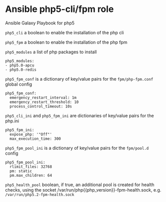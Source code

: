 
# Ansible php5-cli/fpm role

Ansible Galaxy Playbook for php5

`php5_cli` a boolean to enable the installation of the php cli

`php5_fpm` a boolean to enable the installation of the php fpm

`php5_modules` a list of php packages to install

    php5_modules:
    - php5.0-apcu
    - php5.0-redis

`php5_fpm_conf` is a dictionary of key/value pairs for the `fpm/php-fpm.conf` global config

    php5_fpm_conf:
      emergency_restart_interval: 1m
      emergency_restart_threshold: 10
      process_control_timeout: 10s

`php5_cli_ini` and `php5_fpm_ini` are dictionaries of key/value pairs for the php.ini

    php5_fpm_ini:
      expose_php: '"Off"'
      max_execution_time: 300

`php5_fpm_pool_ini` is a dictionary of key/value pairs for the `fpm/pool.d` config

    php5_fpm_pool_ini:
      rlimit_files: 32768
      pm: static
      pm.max_children: 64

`php5_health_pool` boolean, if true, an additional pool is created for health
checks, using the socket /var/run/php{{php_version}}-fpm-health.sock, e.g.
`/var/run/php5.2-fpm-health.sock`
